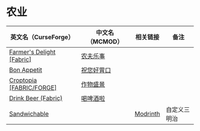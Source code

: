 # 农业

| 英文名（CurseForge）                                                                             | 中文名（MCMOD）                                    | 相关链接                                              | 备注         |
| ------------------------------------------------------------------------------------------------ | -------------------------------------------------- | ----------------------------------------------------- | ------------ |
| [Farmer's Delight [Fabric]](https://www.curseforge.com/minecraft/mc-mods/farmers-delight-fabric) | [农夫乐事](https://www.mcmod.cn/class/2820.html)   |                                                       |              |
| [Bon Appetit](https://www.curseforge.com/minecraft/mc-mods/bon-appetit-fabric)                   | [祝您好胃口](https://www.mcmod.cn/class/3402.html) |                                                       |              |
| [Croptopia [FABRIC/FORGE]](https://www.curseforge.com/minecraft/mc-mods/croptopia-fabric)        | [作物盛景](https://www.mcmod.cn/class/4225.html)   |                                                       |              |
| [Drink Beer (Fabric)](https://www.curseforge.com/minecraft/mc-mods/drink-beer-fabric)            | [喝啤酒啦](https://www.mcmod.cn/class/4585.html)   |                                                       |              |
| [Sandwichable](https://www.curseforge.com/minecraft/mc-mods/sandwichable)                        |                                                    | [Modrinth](https://www.modrinth.com/mod/sandwichable) | 自定义三明治 |
